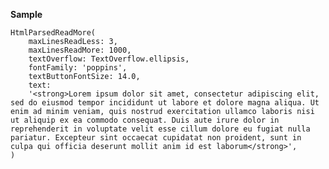 <b>Sample</b>

    HtmlParsedReadMore(
        maxLinesReadLess: 3,
        maxLinesReadMore: 1000,
        textOverflow: TextOverflow.ellipsis,
        fontFamily: 'poppins',
        textButtonFontSize: 14.0,
        text:
        '<strong>Lorem ipsum dolor sit amet, consectetur adipiscing elit, sed do eiusmod tempor incididunt ut labore et dolore magna aliqua. Ut enim ad minim veniam, quis nostrud exercitation ullamco laboris nisi ut aliquip ex ea commodo consequat. Duis aute irure dolor in reprehenderit in voluptate velit esse cillum dolore eu fugiat nulla pariatur. Excepteur sint occaecat cupidatat non proident, sunt in culpa qui officia deserunt mollit anim id est laborum</strong>',
    )

